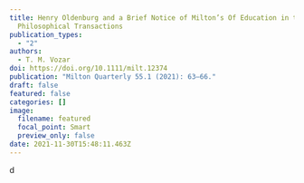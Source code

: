 ```yaml
---
title: Henry Oldenburg and a Brief Notice of Milton’s Of Education in the
  Philosophical Transactions
publication_types:
  - "2"
authors:
  - T. M. Vozar
doi: https://doi.org/10.1111/milt.12374
publication: "Milton Quarterly 55.1 (2021): 63–66."
draft: false
featured: false
categories: []
image:
  filename: featured
  focal_point: Smart
  preview_only: false
date: 2021-11-30T15:48:11.463Z
---
```

d